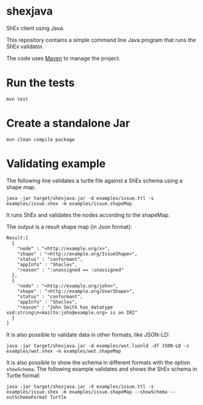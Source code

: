shexjava
========

ShEx client using Java.

This repository contains a simple command line Java program that runs the ShEx validator.

The code uses [Maven](https://maven.apache.org/) to manage the project. 

# Run the tests

```
mvn test
``` 



# Create a standalone Jar

```
mvn clean compile package
```

# Validating example

The following line validates a turtle file against a ShEx schema using a shape map. 

```
java -jar target/shexjava.jar -d examples/issue.ttl -s examples/issue.shex -m examples/issue.shapeMap
```

It runs ShEx and validates the nodes according to the shapeMap.

The output is a result shape map (in Json format):

```
Result:[
  {
    "node" : "<http://example.org/x>",
    "shape" : "<http://example.org/IssueShape>",
    "status" : "conformant",
    "appInfo" : "Shaclex",
    "reason" : ":unassigned == :unassigned"
  },
  {
    "node" : "<http://example.org/john>",
    "shape" : "<http://example.org/UserShape>",
    "status" : "conformant",
    "appInfo" : "Shaclex",
    "reason" : "John Smith has datatype xsd:string\n<mailto:john@example.org> is an IRI"
  }
]
```

It is also possible to validate data in other formats, like JSON-LD:

```
java -jar target/shexjava.jar -d examples/wot.lsonld -df JSON-LD -s examples/wot.shex -m examples/wot.shapeMap
```

It is also possible to show the schema in different formats with the option `showSchema`. The following example 
 validates and shows the ShEx schema in Turtle format:
 
```
java -jar target/shexjava.jar -d examples/issue.ttl -s examples/issue.shex -m examples/issue.shapeMap --showSchema --outSchemaFormat Turtle
```
